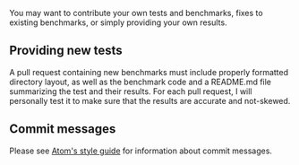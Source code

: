 You may want to contribute your own tests and benchmarks, fixes to existing benchmarks, or simply providing your own results.

## Providing new tests
A pull request containing new benchmarks must include properly formatted directory layout, as well as the benchmark code and a README.md file summarizing the test and their results. For each pull request, I will personally test it to make sure that the results are accurate and not-skewed.

## Commit messages
Please see [Atom's style guide](https://github.com/atom/atom/blob/master/CONTRIBUTING.md#styleguides) for information about commit messages.
